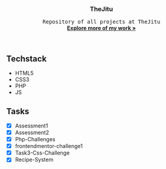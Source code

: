 <h3 align="center">TheJitu</h3>
<p align="center">
	<samp>Repository of all projects at TheJitu</samp>
	<br/>
	<a href="https://github/allannjuguna"><strong>Explore more of my work »</strong> </a>
	<br/>
</p>

<br/>

## Techstack
- HTML5
- CSS3
- PHP
- JS

## Tasks	
- [x] Assessment1
- [x] Assessment2
- [x] Php-Challenges
- [x] frontendmentor-challenge1
- [x] Task3-Css-Challenge
- [x] Recipe-System
